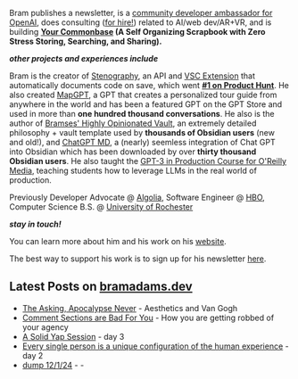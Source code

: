Bram publishes a newsletter, is a [community developer ambassador for OpenAI](https://platform.openai.com/ambassadors), does consulting ([for hire!](https://www.bramadams.dev/consulting/)) related to AI/web dev/AR+VR, and is building **[Your Commonbase](https://bramses.notion.site/Your-Commonbase-BETA-10b034182ddd8038b9ffe11cc2833713) (A Self Organizing Scrapbook with Zero Stress Storing, Searching, and Sharing).**

**_other projects and experiences include_**

Bram is the creator of [Stenography](https://stenography.dev), an API and [VSC Extension](https://marketplace.visualstudio.com/items?itemName=Stenography.stenography) that automatically documents code on save, which went **[#1 on Product Hunt](https://www.producthunt.com/products/stenography#stenography)**. He also created [MapGPT](https://chat.openai.com/g/g-Pw20OIj6o-mapgpt), a GPT that creates a personalized tour guide from anywhere in the world and has been a featured GPT on the GPT Store and used in more than **one hundred thousand conversations**. He also is the author of [Bramses' Highly Opinionated Vault](https://github.com/bramses/bramses-highly-opinionated-vault-2023), an extremely detailed philosophy + vault template used by **thousands of Obsidian users** (new and old!), and [ChatGPT MD](https://github.com/bramses/chatgpt-md), a (nearly) seemless integration of Chat GPT into Obsidian which has been downloaded by over **thirty thousand Obsidian users**. He also taught the [GPT-3 in Production Course for O'Reilly Media](https://www.oreilly.com/live-events/gpt-3-in-production/0636920065944/0636920071443/), teaching students how to leverage LLMs in the real world of production.

Previously Developer Advocate @ [Algolia](https://www.algolia.com/), Software Engineer @ [HBO](https://www.hbo.com/), Computer Science B.S. @ [University of Rochester](https://rochester.edu/)

**_stay in touch!_**

You can learn more about him and his work on his [website](https://www.bramadams.dev/about/). 

The best way to support his work is to sign up for his newsletter [here](https://www.bramadams.dev/#/portal/).


## Latest Posts on [bramadams.dev](https://www.bramadams.dev/)

<!--START_SECTION:feed-->
* [The Asking, Apocalypse Never](https:&#x2F;&#x2F;www.bramadams.dev&#x2F;the-asking-apocalypse-never&#x2F;) - Aesthetics and Van Gogh
* [Comment Sections are Bad For You](https:&#x2F;&#x2F;www.bramadams.dev&#x2F;comment-sections-are-bad-for-you&#x2F;) - How you are getting robbed of your agency
* [A Solid Yap Session](https:&#x2F;&#x2F;www.bramadams.dev&#x2F;a-solid-yap-session&#x2F;) - day 3
* [Every single person is a unique configuration of the human experience](https:&#x2F;&#x2F;www.bramadams.dev&#x2F;every-single-person-is-a-unique-configuration-of-the-human-experience&#x2F;) - day 2
* [dump 12&#x2F;1&#x2F;24](https:&#x2F;&#x2F;www.bramadams.dev&#x2F;dump-12-1-24&#x2F;) - -
<!--END_SECTION:feed-->
